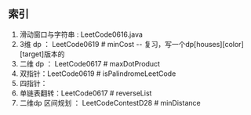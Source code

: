 ## 索引
1.  滑动窗口与字符串 : LeetCode0616.java
2. 3维 dp ： LeetCode0619 # minCost -- 复习，写一个dp[houses][color][target]版本的
3. 二维 dp ：  LeetCode0617 # maxDotProduct
4. 双指针：LeetCode0619 # isPalindromeLeetCode
5. 四指针： 
6. 单链表翻转：LeetCode0617 # reverseList
7. 二维dp 区间规划 ： LeetCodeContestD28 # minDistance


